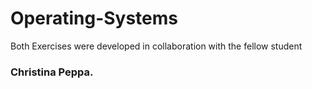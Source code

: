 # Operating-Systems

Both Exercises were developed in collaboration with the fellow student
### Christina Peppa.
